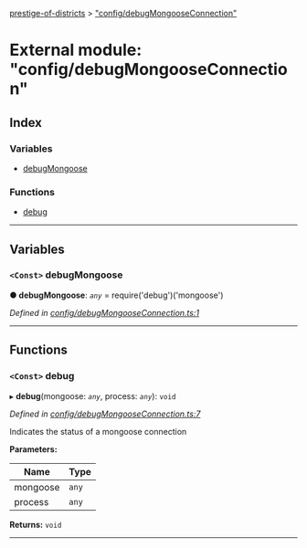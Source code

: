 [prestige-of-districts](../README.md) > ["config/debugMongooseConnection"](../modules/_config_debugmongooseconnection_.md)

# External module: "config/debugMongooseConnection"

## Index

### Variables

* [debugMongoose](_config_debugmongooseconnection_.md#debugmongoose)

### Functions

* [debug](_config_debugmongooseconnection_.md#debug)

---

## Variables

<a id="debugmongoose"></a>

### `<Const>` debugMongoose

**● debugMongoose**: *`any`* =  require('debug')('mongoose')

*Defined in [config/debugMongooseConnection.ts:1](https://github.com/YarosJ/prestige-of-districts/blob/828e334/config/debugMongooseConnection.ts#L1)*

___

## Functions

<a id="debug"></a>

### `<Const>` debug

▸ **debug**(mongoose: *`any`*, process: *`any`*): `void`

*Defined in [config/debugMongooseConnection.ts:7](https://github.com/YarosJ/prestige-of-districts/blob/828e334/config/debugMongooseConnection.ts#L7)*

Indicates the status of a mongoose connection

**Parameters:**

| Name | Type |
| ------ | ------ |
| mongoose | `any` |
| process | `any` |

**Returns:** `void`

___

